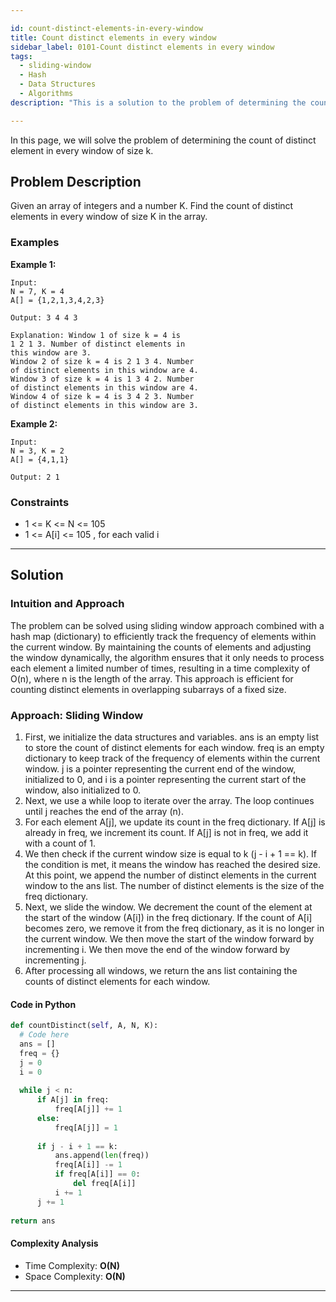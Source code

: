 ```yaml
---

id: count-distinct-elements-in-every-window
title: Count distinct elements in every window
sidebar_label: 0101-Count distinct elements in every window
tags:
  - sliding-window
  - Hash
  - Data Structures
  - Algorithms
description: "This is a solution to the problem of determining the count of distinct element in every window of size k."

---
```


In this page, we will solve the problem of determining the count of distinct element in every window of size k.

## Problem Description

Given an array of integers and a number K. Find the count of distinct elements in every window of size K in the array.

### Examples

**Example 1:**

```plaintext
Input:
N = 7, K = 4
A[] = {1,2,1,3,4,2,3}

Output: 3 4 4 3

Explanation: Window 1 of size k = 4 is
1 2 1 3. Number of distinct elements in
this window are 3. 
Window 2 of size k = 4 is 2 1 3 4. Number
of distinct elements in this window are 4.
Window 3 of size k = 4 is 1 3 4 2. Number
of distinct elements in this window are 4.
Window 4 of size k = 4 is 3 4 2 3. Number
of distinct elements in this window are 3.
```

**Example 2:**

```plaintext
Input:
N = 3, K = 2
A[] = {4,1,1}

Output: 2 1
```

### Constraints

- 1 <= K <= N <= 105
- 1 <= A[i] <= 105 , for each valid i

---

## Solution

### Intuition and Approach

The problem can be solved using sliding window approach combined with a hash map (dictionary) to efficiently track the frequency of elements within the current window. 
By maintaining the counts of elements and adjusting the window dynamically, the algorithm ensures that it only needs to process each element a limited number of times, resulting in a time complexity of O(n), where n is the length of the array. 
This approach is efficient for counting distinct elements in overlapping subarrays of a fixed size.
<Tabs>
 <tabItem value="Sliding Window" label="Sliding Window">

### Approach: Sliding Window

1. First, we initialize the data structures and variables. ans is an empty list to store the count of distinct elements for each window. freq is an empty dictionary to keep track of the frequency of elements within the current window.
   j is a pointer representing the current end of the window, initialized to 0, and i is a pointer representing the current start of the window, also initialized to 0.
2. Next, we use a while loop to iterate over the array. The loop continues until j reaches the end of the array (n).
3. For each element A[j], we update its count in the freq dictionary. If A[j] is already in freq, we increment its count. If A[j] is not in freq, we add it with a count of 1.
4. We then check if the current window size is equal to k (j - i + 1 == k). If the condition is met, it means the window has reached the desired size.
   At this point, we append the number of distinct elements in the current window to the ans list. The number of distinct elements is the size of the freq dictionary.
5. Next, we slide the window. We decrement the count of the element at the start of the window (A[i]) in the freq dictionary. If the count of A[i] becomes zero, we remove it from the freq dictionary, as it is no longer in the current window. We then move the start of the window forward by incrementing i.
   We then move the end of the window forward by incrementing j.
6. After processing all windows, we return the ans list containing the counts of distinct elements for each window.   

#### Code in Python
```python
def countDistinct(self, A, N, K):
  # Code here
  ans = []
  freq = {}
  j = 0
  i = 0
  
  while j < n:
      if A[j] in freq:
          freq[A[j]] += 1
      else:
          freq[A[j]] = 1
  
      if j - i + 1 == k:
          ans.append(len(freq))
          freq[A[i]] -= 1
          if freq[A[i]] == 0:
              del freq[A[i]]
          i += 1
      j += 1
  
return ans
```
  </TabItem>
  
</Tabs>

#### Complexity Analysis

- Time Complexity: **O(N)**
- Space Complexity: **O(N)**




---
